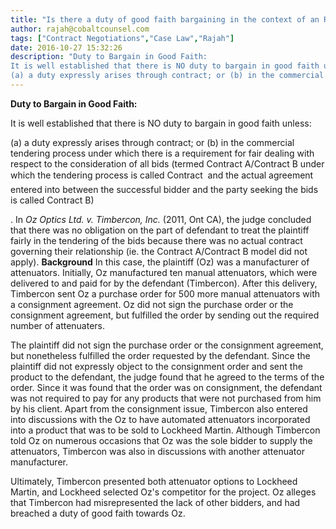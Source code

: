 ```yaml
---
title: "Is there a duty of good faith bargaining in the context of an RFP?"
author: rajah@cobaltcounsel.com
tags: ["Contract Negotiations","Case Law","Rajah"]
date: 2016-10-27 15:32:26
description: "Duty to Bargain in Good Faith:
It is well established that there is NO duty to bargain in good faith unless:
(a) a duty expressly arises through contract; or (b) in the commercial tendering process un..."
---
```


**Duty to Bargain in Good Faith:**

It is well established that there is NO duty to bargain in good faith unless:

(a) a duty expressly arises through contract; or (b) in the commercial tendering process under which there is a requirement for fair dealing with respect to the consideration of all bids (termed Contract A/Contract B under which the tendering process is called Contract  and the actual agreement entered into between the successful bidder and the party seeking the bids is called Contract B)

.
 In *Oz Optics Ltd. v. Timbercon, Inc.* (2011, Ont CA), the judge concluded that there was no obligation on the part of defendant to treat the plaintiff fairly in the tendering of the bids because there was no actual contract governing their relationship (ie. the Contract A/Contract B model did not apply).
**Background** In this case, the plaintiff (Oz) was a manufacturer of attenuators. Initially, Oz manufactured ten manual attenuators, which were delivered to and paid for by the defendant (Timbercon). After this delivery, Timbercon sent Oz a purchase order for 500 more manual attenuators with a consignment agreement. Oz did not sign the purchase order or the consignment agreement, but fulfilled the order by sending out the required number of attenuaters.

The plaintiff did not sign the purchase order or the consignment agreement, but nonetheless fulfilled the order requested by the defendant.
 Since the plaintiff did not expressly object to the consignment order and sent the product to the defendant, the judge found that he agreed to the terms of the order. Since it was found that the order was on consignment, the defendant was not required to pay for any products that were not purchased from him by his client.
Apart from the consignment issue, Timbercon also entered into discussions with the Oz to have automated attenuators incorporated into a product that was to be sold to Lockheed Martin. Although Timbercon told Oz on numerous occasions that Oz was the sole bidder to supply the attenuators, Timbercon was also in discussions with another attenuator manufacturer.

Ultimately, Timbercon presented both attenuator options to Lockheed Martin, and Lockheed selected Oz's competitor for the project. Oz alleges that Timbercon had misrepresented the lack of other bidders, and had breached a duty of good faith towards Oz.